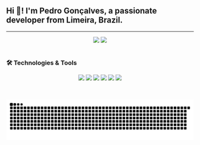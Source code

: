 <h2 align="left">Hi 👋! I'm Pedro Gonçalves, a passionate developer from Limeira, Brazil.</h2>
<!-- <p align="left">
  Turning ideas into apps and games using Flutter, Java, Lua, Python, and more.
</p> -->

<!-- <h3 align="left">🚀 What I do</h3>
<p align="left">
  I build real-world applications and games, always aiming for clean and functional code.
</p> -->

<hr>

<!-- GitHub Stats -->
<div align="center">
  <img src="https://github-readme-stats.vercel.app/api?username=pedrokGs&show_icons=true&theme=dracula&count_private=true" height="150" />
  <img src="https://github-readme-stats.vercel.app/api/top-langs?username=pedrokGs&layout=compact&theme=dracula&langs_count=5" height="150" />
</div>

<br>

<!-- Technologies -->
<h3 align="left">🛠 Technologies & Tools</h3>
<div align="center">
  <!-- Mobile -->
  <img src="https://cdn.jsdelivr.net/gh/devicons/devicon/icons/flutter/flutter-original.svg" height="30" />
  <img src="https://cdn.jsdelivr.net/gh/devicons/devicon/icons/dart/dart-original.svg" height="30" />

  <!-- Web / Scripting -->
  <img src="https://cdn.jsdelivr.net/gh/devicons/devicon/icons/csharp/csharp-original.svg" height="30" />

  <!-- Others -->
  <img src="https://cdn.jsdelivr.net/gh/devicons/devicon/icons/unity/unity-original.svg" height="30" />
  <img src="https://cdn.jsdelivr.net/gh/devicons/devicon/icons/kotlin/kotlin-original.svg" height="30" />
  <img src="https://cdn.jsdelivr.net/gh/devicons/devicon/icons/figma/figma-original.svg" height="30" />
</div>

<br>

<!-- Social Links -->
<!-- <h3 align="left">📫 Connect with me</h3>
<div align="center">
  <a href="https://www.linkedin.com/in/seu-linkedin">
    <img src="https://img.shields.io/badge/LinkedIn-0077B5?style=for-the-badge&logo=linkedin&logoColor=white" height="35" />
  </a>
  <a href="https://www.youtube.com/seu-canal">
    <img src="https://img.shields.io/badge/YouTube-FF0000?style=for-the-badge&logo=youtube&logoColor=white" height="35" />
  </a>
</div> -->

<br>

<!-- Optional Animation -->
<p align="center">
  <img src="https://raw.githubusercontent.com/pedroKgs/pedroKgs/output/snake.svg" alt="Snake animation" />
</p>
